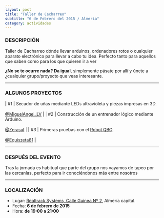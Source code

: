 ```yaml
---
layout: post
title: "Taller de Cacharreo"
subtitle: "6 de Febrero del 2015 / Almería"
category: actividades
---
```


### DESCRIPCIÓN

Taller de Cacharreo dónde llevar arduinos, ordenadores rotos o cualquier
aparato electrónico para llevar a cabo tu idea. Perfecto tanto para aquellos
que saben como para los que quieren ir a ver

**¿No se te ocurre nada? Da igual**, simplemente pásate por allí y únete a
¿cualquier grupo/proyecto que veas interesante.

---

### ALGUNOS PROYECTOS

| #1 |	Secador de uñas mediante LEDs ultravioleta y piezas impresas en 3D. <br><br> [@MiguelAngel_LV][1] |
| #2 | Construcción de un entrenador lógico mediante Arduino. <br><br> [@Zerasul][2] |
| #3 | Primeras pruebas con el [Robot QBO][4]. <br><br> [@Equiszeta81][3] |

---

### DESPUÉS DEL EVENTO

Tras la jornada es habitual que parte del grupo nos vayamos de tapeo por las cercanías, perfecto para ir conociéndonos más entre nosotros

---

### LOCALIZACIÓN

* Lugar: [Realtrack Systems, Calle Guinea Nº 2][5], Almería capital.
* Fecha: **6 de febrero de 2015**
* Hora: **de 19:00 a 21:00**

[1]: https://twitter.com/miguelangel_lv
[2]: https://twitter.com/zerasul
[3]: https://twitter.com/equiszeta81
[4]: https://www.youtube.com/watch?v=TphFUYRAx_c
[5]: http://bit.ly/RealTrackSystems
